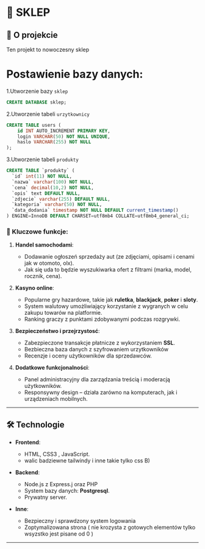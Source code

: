 # 💎 SKLEP

## 🎰 O projekcie  
Ten projekt to nowoczesny sklep 

# Postawienie bazy danych:
1.Utworzenie bazy `sklep`
```sql
CREATE DATABASE sklep;
```
2.Utworzenie tabeli `urzytkownicy`
```sql
CREATE TABLE users (
    id INT AUTO_INCREMENT PRIMARY KEY,
    login VARCHAR(50) NOT NULL UNIQUE,
    haslo VARCHAR(255) NOT NULL
);
```
3.Utworzenie tabeli `produkty`
```sql
CREATE TABLE `produkty` (
  `id` int(11) NOT NULL,
  `nazwa` varchar(100) NOT NULL,
  `cena` decimal(10,2) NOT NULL,
  `opis` text DEFAULT NULL,
  `zdjecie` varchar(255) DEFAULT NULL,
  `kategoria` varchar(50) NOT NULL,
  `data_dodania` timestamp NOT NULL DEFAULT current_timestamp()
) ENGINE=InnoDB DEFAULT CHARSET=utf8mb4 COLLATE=utf8mb4_general_ci;
```

### 🌟 Kluczowe funkcje:
1. **Handel samochodami**:
   - Dodawanie ogłoszeń sprzedaży aut (ze zdjęciami, opisami i cenami jak w otomoto, olx).
   - Jak się uda to będzie wyszukiwarka ofert z filtrami (marka, model, rocznik, cena).

2. **Kasyno online**:
   - Popularne gry hazardowe, takie jak **ruletka**, **blackjack**, **poker** i **sloty**.
   - System walutowy umożliwiający korzystanie z wygranych w celu zakupu towarów na platformie.
   - Ranking graczy z punktami zdobywanymi podczas rozgrywki.

4. **Bezpieczeństwo i przejrzystosć**:
   - Zabezpieczone transakcje płatnicze z wykorzystaniem **SSL**.
   - Bezbieczna baza danych z szyfrowaniem urzytkowników
   - Recenzje i oceny użytkowników dla sprzedawców.

5. **Dodatkowe funkcjonalności**:
   - Panel administracyjny dla zarządzania treścią i moderacją użytkowników.
   - Responsywny design – działa zarówno na komputerach, jak i urządzeniach mobilnych.

---

## 🛠️ Technologie  

- **Frontend**:  
  - HTML, CSS3 , JavaScript.  
  - walic badziewne tailwindy i inne takie tylko css B)

- **Backend**:  
  - Node.js z Express.j oraz PHP  
  - System bazy danych: **Postgresql**.  
  - Prywatny server.  

- **Inne**:
  - Bezpieczny i sprawdzony system logowania
  - Zoptymalizowana strona ( nie krozysta z gotowych elementów tylko wsyzstko jest pisane od 0 )

---
